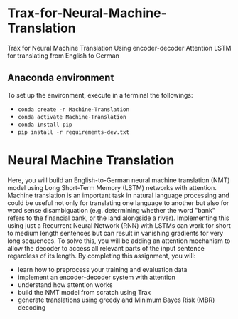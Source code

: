 # Trax-for-Neural-Machine-Translation
Trax for Neural Machine Translation
Using encoder-decoder Attention LSTM for translating from English to German


## Anaconda environment

To set up the environment, execute in a terminal the followings:

* `conda create -n Machine-Translation`
* `conda activate Machine-Translation`
* `conda install pip`
* `pip install -r requirements-dev.txt`

# Neural Machine Translation

Here, you will build an English-to-German neural machine translation (NMT) model using Long Short-Term Memory (LSTM) networks with attention.  Machine translation is an important task in natural language processing and could be useful not only for translating one language to another but also for word sense disambiguation (e.g. determining whether the word "bank" refers to the financial bank, or the land alongside a river). Implementing this using just a Recurrent Neural Network (RNN) with LSTMs can work for short to medium length sentences but can result in vanishing gradients for very long sequences. To solve this, you will be adding an attention mechanism to allow the decoder to access all relevant parts of the input sentence regardless of its length. By completing this assignment, you will:  

- learn how to preprocess your training and evaluation data
- implement an encoder-decoder system with attention
- understand how attention works
- build the NMT model from scratch using Trax
- generate translations using greedy and Minimum Bayes Risk (MBR) decoding 